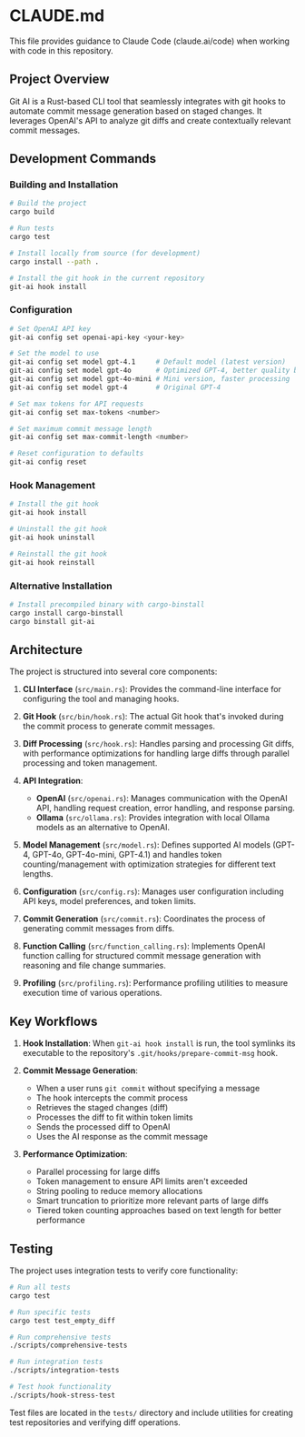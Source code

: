 # CLAUDE.md

This file provides guidance to Claude Code (claude.ai/code) when working with code in this repository.

## Project Overview

Git AI is a Rust-based CLI tool that seamlessly integrates with git hooks to automate commit message generation based on staged changes. It leverages OpenAI's API to analyze git diffs and create contextually relevant commit messages.

## Development Commands

### Building and Installation

```bash
# Build the project
cargo build

# Run tests
cargo test

# Install locally from source (for development)
cargo install --path .

# Install the git hook in the current repository
git-ai hook install
```

### Configuration

```bash
# Set OpenAI API key
git-ai config set openai-api-key <your-key>

# Set the model to use
git-ai config set model gpt-4.1     # Default model (latest version)
git-ai config set model gpt-4o      # Optimized GPT-4, better quality but slower
git-ai config set model gpt-4o-mini # Mini version, faster processing
git-ai config set model gpt-4       # Original GPT-4

# Set max tokens for API requests
git-ai config set max-tokens <number>

# Set maximum commit message length
git-ai config set max-commit-length <number>

# Reset configuration to defaults
git-ai config reset
```

### Hook Management

```bash
# Install the git hook
git-ai hook install

# Uninstall the git hook
git-ai hook uninstall

# Reinstall the git hook
git-ai hook reinstall
```

### Alternative Installation

```bash
# Install precompiled binary with cargo-binstall
cargo install cargo-binstall
cargo binstall git-ai
```

## Architecture

The project is structured into several core components:

1. **CLI Interface** (`src/main.rs`): Provides the command-line interface for configuring the tool and managing hooks.

2. **Git Hook** (`src/bin/hook.rs`): The actual Git hook that's invoked during the commit process to generate commit messages.

3. **Diff Processing** (`src/hook.rs`): Handles parsing and processing Git diffs, with performance optimizations for handling large diffs through parallel processing and token management.

4. **API Integration**:
   - **OpenAI** (`src/openai.rs`): Manages communication with the OpenAI API, handling request creation, error handling, and response parsing.
   - **Ollama** (`src/ollama.rs`): Provides integration with local Ollama models as an alternative to OpenAI.

5. **Model Management** (`src/model.rs`): Defines supported AI models (GPT-4, GPT-4o, GPT-4o-mini, GPT-4.1) and handles token counting/management with optimization strategies for different text lengths.

6. **Configuration** (`src/config.rs`): Manages user configuration including API keys, model preferences, and token limits.

7. **Commit Generation** (`src/commit.rs`): Coordinates the process of generating commit messages from diffs.

8. **Function Calling** (`src/function_calling.rs`): Implements OpenAI function calling for structured commit message generation with reasoning and file change summaries.

9. **Profiling** (`src/profiling.rs`): Performance profiling utilities to measure execution time of various operations.

## Key Workflows

1. **Hook Installation**: When `git-ai hook install` is run, the tool symlinks its executable to the repository's `.git/hooks/prepare-commit-msg` hook.

2. **Commit Message Generation**:
   - When a user runs `git commit` without specifying a message
   - The hook intercepts the commit process
   - Retrieves the staged changes (diff)
   - Processes the diff to fit within token limits
   - Sends the processed diff to OpenAI
   - Uses the AI response as the commit message

3. **Performance Optimization**:
   - Parallel processing for large diffs
   - Token management to ensure API limits aren't exceeded
   - String pooling to reduce memory allocations
   - Smart truncation to prioritize more relevant parts of large diffs
   - Tiered token counting approaches based on text length for better performance

## Testing

The project uses integration tests to verify core functionality:

```bash
# Run all tests
cargo test

# Run specific tests
cargo test test_empty_diff

# Run comprehensive tests
./scripts/comprehensive-tests

# Run integration tests
./scripts/integration-tests

# Test hook functionality
./scripts/hook-stress-test
```

Test files are located in the `tests/` directory and include utilities for creating test repositories and verifying diff operations.